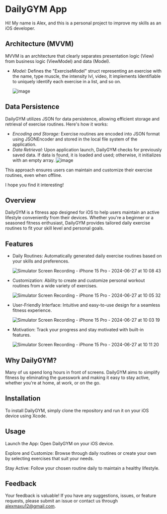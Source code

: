 # DailyGYM App

Hi! My name is Alex, and this is a personal project to improve my skills as an iOS developer. 

## Architecture (MVVM)

MVVM is an architecture that clearly separates presentation logic (View) from business logic (ViewModel) and data (Model). 

- *Model:* Defines the "ExerciseModel" struct representing an exercise with the name, type muscle, the intensity lvl, video, It implements Identifiable to uniquely identify each exercise in a list, and so on.

   ![image](https://github.com/alexmaxu/DalilyGYM/assets/151617333/9c50fa13-42e8-4542-8aaa-6678dad433d8)


## Data Persistence

DailyGYM utilizes JSON for data persistence, allowing efficient storage and retrieval of exercise routines. Here's how it works:

- *Encoding and Storage:* Exercise routines are encoded into JSON format using JSONEncoder and stored in the local file system of the application.
- *Data Retrieval:* Upon application launch, DailyGYM checks for previously saved data. If data is found, it is loaded and used; otherwise, it initializes with an empty array.
![image](https://github.com/alexmaxu/DalilyGYM/assets/151617333/d4a4209f-770d-448a-966b-21de10d443f1)

This approach ensures users can maintain and customize their exercise routines, even when offline.



I hope you find it interesting!

## Overview

DailyGYM is a fitness app designed for iOS to help users maintain an active lifestyle conveniently from their devices. Whether you're a beginner or a seasoned fitness enthusiast, DailyGYM provides tailored daily exercise routines to fit your skill level and personal goals.

## Features

- Daily Routines: Automatically generated daily exercise routines based on your skills and preferences.
  
   ![Simulator Screen Recording - iPhone 15 Pro - 2024-06-27 at 10 08 43](https://github.com/alexmaxu/DalilyGYM/assets/151617333/47e6c0bb-04a1-4fb4-8688-eecd5592b5d2)

- Customization: Ability to create and customize personal workout routines from a wide variety of exercises.
  
   ![Simulator Screen Recording - iPhone 15 Pro - 2024-06-27 at 10 05 32](https://github.com/alexmaxu/DalilyGYM/assets/151617333/9d0cf9b3-a15b-4e80-b385-dbbe62dccfab)

- User-Friendly Interface: Intuitive and easy-to-use design for a seamless fitness experience.
  
   ![Simulator Screen Recording - iPhone 15 Pro - 2024-06-27 at 10 03 19](https://github.com/alexmaxu/DalilyGYM/assets/151617333/18cf7c4f-d658-492f-8f3a-8b63c5602e76)

- Motivation: Track your progress and stay motivated with built-in features.
  
   ![Simulator Screen Recording - iPhone 15 Pro - 2024-06-27 at 10 11 20](https://github.com/alexmaxu/DalilyGYM/assets/151617333/859f2c3e-bc3c-4941-8ff1-b6c674a54cab)

## Why DailyGYM?

Many of us spend long hours in front of screens. DailyGYM aims to simplify fitness by eliminating the guesswork and making it easy to stay active, whether you're at home, at work, or on the go.

## Installation

To install DailyGYM, simply clone the repository and run it on your iOS device using Xcode.

## Usage

Launch the App: Open DailyGYM on your iOS device.

Explore and Customize: Browse through daily routines or create your own by selecting exercises that suit your needs.

Stay Active: Follow your chosen routine daily to maintain a healthy lifestyle.

## Feedback

Your feedback is valuable! If you have any suggestions, issues, or feature requests, please submit an issue or contact us through alexmaxu12@gmail.com.

